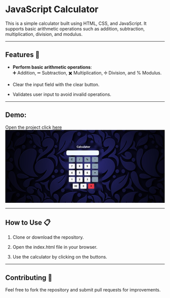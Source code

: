 # JavaScript Calculator

This is a simple calculator built using HTML, CSS, and JavaScript. It supports basic arithmetic operations such as addition, subtraction, multiplication, division, and modulus.

---

##  Features 🚀

- **Perform basic arithmetic operations**: <br>
➕ Addition, ➖ Subtraction, ✖️ Multiplication, ➗ Division, and % Modulus.

- Clear the input field with the clear button.

- Validates user input to avoid invalid operations.

---

## Demo:
 Open the project click [here](https://naveenkumar-developer.github.io/calculator.github.io/)
![calculator img](images/calculator.png)

---

##  How to Use 📋

1. Clone or download the repository.

2. Open the index.html file in your browser.

3. Use the calculator by clicking on the buttons.

---

## Contributing 🤝

Feel free to fork the repository and submit pull requests for improvements.
